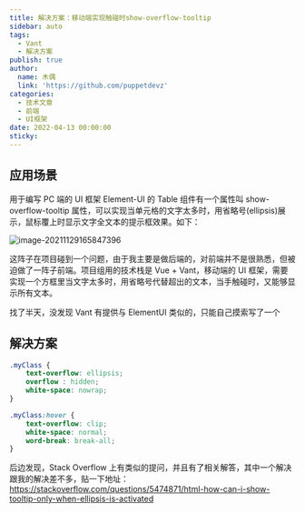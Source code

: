 ```yaml
---
title: 解决方案：移动端实现触碰时show-overflow-tooltip
sidebar: auto
tags:
  - Vant
  - 解决方案
publish: true
author:
  name: 木偶
  link: 'https://github.com/puppetdevz'
categories:
  - 技术文章
  - 前端
  - UI框架
date: 2022-04-13 00:00:00
sticky:
---
```



<!-- more -->


## 应用场景

用于编写 PC 端的 UI 框架 Element-UI 的 Table 组件有一个属性叫 show-overflow-tooltip 属性，可以实现当单元格的文字太多时，用省略号(ellipsis)展示，鼠标覆上时显示文字全文本的提示框效果。如下：

![image-20211129165847396](https://oss.puppetdev.top/image/note/a3ad5f8cec0fbac62c27424dbae96a64.png)

这阵子在项目碰到一个问题，由于我主要是做后端的，对前端并不是很熟悉，但被迫做了一阵子前端。项目组用的技术栈是 Vue + Vant，移动端的 UI 框架，需要实现一个方框里当文字太多时，用省略号代替超出的文本，当手触碰时，又能够显示所有文本。

找了半天，没发现 Vant 有提供与 ElementUI 类似的，只能自己摸索写了一个

## 解决方案

~~~css
.myClass {
    text-overflow: ellipsis;
    overflow : hidden;
    white-space: nowrap;
}

.myClass:hover {
    text-overflow: clip;
    white-space: normal;
    word-break: break-all;
}
~~~

后边发现，Stack Overflow 上有类似的提问，并且有了相关解答，其中一个解决跟我的解决差不多，贴一下地址：https://stackoverflow.com/questions/5474871/html-how-can-i-show-tooltip-only-when-ellipsis-is-activated

